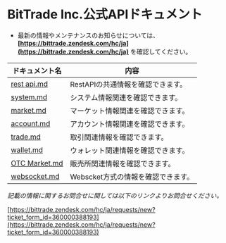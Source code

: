 #  BitTrade Inc.公式APIドキュメント


* 最新の情報やメンテナンスのお知らせについては、**[https://bittrade.zendesk.com/hc/ja](https://bittrade.zendesk.com/hc/ja)** を確認してください。

ドキュメント名 | 内容
------------ | ------------
[rest api.md](./rest-api.md) | RestAPIの共通情報を確認できます。
[system.md](./system.md) | システム情報関連を確認できます。
[market.md](./market.md) | マーケット情報関連を確認できます。
[account.md](./account.md) | アカウント情報関連を確認できます。
[trade.md](./trade.md) | 取引関連情報を確認できます。
[wallet.md](./wallet.md) | ウォレット関連情報を確認できます。
[OTC Market.md](./assets.md) | 販売所関連情報を確認できます。
[websocket.md](./websocket.md) | Webscket方式の情報を確認できます。


_記載の情報に関するお問合せに関しては以下のリンクよりお問合せください。_

[https://bittrade.zendesk.com/hc/ja/requests/new?ticket_form_id=360000388193](https://bittrade.zendesk.com/hc/ja/requests/new?ticket_form_id=360000388193)
